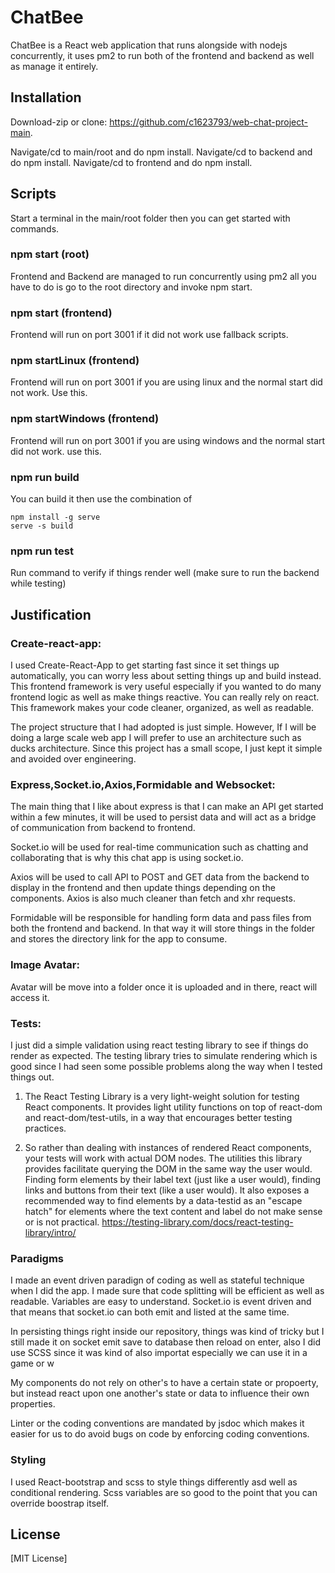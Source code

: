 # ChatBee

ChatBee is a React web application that runs alongside with nodejs concurrently, it uses pm2 to run both of the frontend and backend as well as manage it entirely.

## Installation

Download-zip or clone: https://github.com/c1623793/web-chat-project-main.

Navigate/cd to main/root and do npm install.
Navigate/cd to backend and do npm install.
Navigate/cd to frontend and do npm install.

## Scripts

Start a terminal in the main/root folder then you can get started with commands.

### npm start (root)

Frontend and Backend are managed to run concurrently using pm2 all you have to do is go to the root directory and invoke npm start.

### npm start (frontend)

Frontend will run on port 3001 if it did not work use fallback scripts.

### npm startLinux (frontend)

Frontend will run on port 3001 if you are using linux and the normal start did not work. Use this.

### npm startWindows (frontend)

Frontend will run on port 3001 if you are using windows and the normal start did not work. use this.

### npm run build

You can build it then use the combination of

    npm install -g serve
    serve -s build

### npm run test

Run command to verify if things render well (make sure to run the backend while testing)

## Justification

### Create-react-app:

I used Create-React-App to get starting fast since it set things up automatically, you can worry less about setting things up and build instead. This frontend framework is very useful especially if you wanted to do many frontend logic as well as make things reactive. You can really rely on react. This framework makes your code cleaner, organized, as well as readable.

The project structure that I had adopted is just simple. However, If I will be doing a large scale web app I will prefer to use an architecture such as ducks architecture. Since this project has a small scope, I just kept it simple and avoided over engineering.

### Express,Socket.io,Axios,Formidable and Websocket:

The main thing that I like about express is that I can make an API get started within a few minutes, it will be used to persist data and will act as a bridge of communication from backend to frontend.

Socket.io will be used for real-time communication such as chatting and collaborating that is why this chat app is using socket.io.

Axios will be used to call API to POST and GET data from the backend to display in the frontend and then update things depending on the components. Axios is also much cleaner than fetch and xhr requests.

Formidable will be responsible for handling form data and pass files from both the frontend and backend. In that way it will store things in the folder and stores the directory link for the app to consume.

### Image Avatar:

Avatar will be move into a folder once it is uploaded and in there, react will access it.

### Tests:

I just did a simple validation using react testing library to see if things do render as expected. The testing library tries to simulate rendering which is good since I had seen some possible problems along the way when I tested things out.

1. The React Testing Library is a very light-weight solution for testing React components. It provides light utility functions on top of react-dom and react-dom/test-utils, in a way that encourages better testing practices. 

2. So rather than dealing with instances of rendered React components, your tests will work with actual DOM nodes. The utilities this library provides facilitate querying the DOM in the same way the user would. Finding form elements by their label text (just like a user would), finding links and buttons from their text (like a user would). It also exposes a recommended way to find elements by a data-testid as an "escape hatch" for elements where the text content and label do not make sense or is not practical. https://testing-library.com/docs/react-testing-library/intro/

### Paradigms

I made an event driven paradign of coding as well as stateful technique when I did the app. I made sure that code splitting will be efficient as well as readable. Variables are easy to understand. Socket.io is event driven and that means that socket.io can both emit and listed at the same time.

In persisting things right inside our repository, things was kind of tricky but I still made it on socket emit save to database then reload on enter, also I did use SCSS since it was kind of also importat especially we can use it in a game or w

My components do not rely on other's to have a certain state or propoerty, but instead react upon one another's state or data to influence their own properties.

Linter or the coding conventions are mandated by jsdoc which makes it easier for us to do avoid bugs on code by enforcing coding conventions.

### Styling

I used React-bootstrap  and scss to style things differently asd well as conditional rendering. Scss variables are so good to the point that you can override boostrap itself.

## License

[MIT License]
